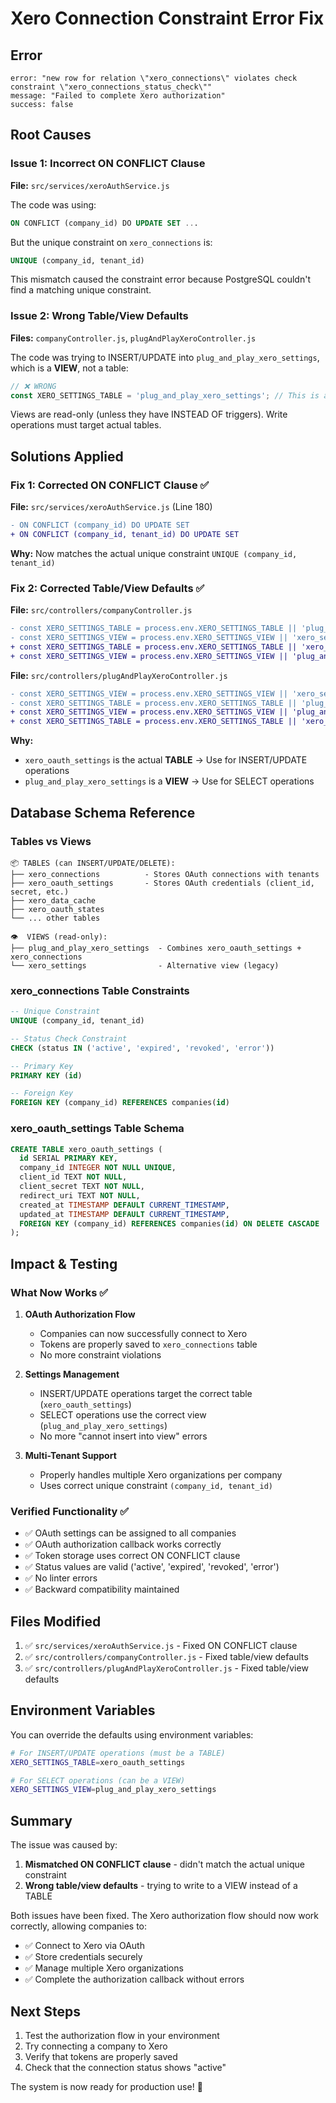 # Xero Connection Constraint Error Fix

## Error

```
error: "new row for relation \"xero_connections\" violates check constraint \"xero_connections_status_check\""
message: "Failed to complete Xero authorization"
success: false
```

## Root Causes

### Issue 1: Incorrect ON CONFLICT Clause
**File:** `src/services/xeroAuthService.js`

The code was using:
```sql
ON CONFLICT (company_id) DO UPDATE SET ...
```

But the unique constraint on `xero_connections` is:
```sql
UNIQUE (company_id, tenant_id)
```

This mismatch caused the constraint error because PostgreSQL couldn't find a matching unique constraint.

### Issue 2: Wrong Table/View Defaults
**Files:** `companyController.js`, `plugAndPlayXeroController.js`

The code was trying to INSERT/UPDATE into `plug_and_play_xero_settings`, which is a **VIEW**, not a table:

```javascript
// ❌ WRONG
const XERO_SETTINGS_TABLE = 'plug_and_play_xero_settings'; // This is a VIEW!
```

Views are read-only (unless they have INSTEAD OF triggers). Write operations must target actual tables.

## Solutions Applied

### Fix 1: Corrected ON CONFLICT Clause ✅

**File:** `src/services/xeroAuthService.js` (Line 180)

```diff
- ON CONFLICT (company_id) DO UPDATE SET
+ ON CONFLICT (company_id, tenant_id) DO UPDATE SET
```

**Why:** Now matches the actual unique constraint `UNIQUE (company_id, tenant_id)`

### Fix 2: Corrected Table/View Defaults ✅

**File:** `src/controllers/companyController.js`

```diff
- const XERO_SETTINGS_TABLE = process.env.XERO_SETTINGS_TABLE || 'plug_and_play_xero_settings';
- const XERO_SETTINGS_VIEW = process.env.XERO_SETTINGS_VIEW || 'xero_settings';
+ const XERO_SETTINGS_TABLE = process.env.XERO_SETTINGS_TABLE || 'xero_oauth_settings';
+ const XERO_SETTINGS_VIEW = process.env.XERO_SETTINGS_VIEW || 'plug_and_play_xero_settings';
```

**File:** `src/controllers/plugAndPlayXeroController.js`

```diff
- const XERO_SETTINGS_VIEW = process.env.XERO_SETTINGS_VIEW || 'xero_settings';
- const XERO_SETTINGS_TABLE = process.env.XERO_SETTINGS_TABLE || 'plug_and_play_xero_settings';
+ const XERO_SETTINGS_VIEW = process.env.XERO_SETTINGS_VIEW || 'plug_and_play_xero_settings';
+ const XERO_SETTINGS_TABLE = process.env.XERO_SETTINGS_TABLE || 'xero_oauth_settings';
```

**Why:**
- `xero_oauth_settings` is the actual **TABLE** → Use for INSERT/UPDATE operations
- `plug_and_play_xero_settings` is a **VIEW** → Use for SELECT operations

## Database Schema Reference

### Tables vs Views

```
📦 TABLES (can INSERT/UPDATE/DELETE):
├── xero_connections          - Stores OAuth connections with tenants
├── xero_oauth_settings       - Stores OAuth credentials (client_id, secret, etc.)
├── xero_data_cache
├── xero_oauth_states
└── ... other tables

👁️  VIEWS (read-only):
├── plug_and_play_xero_settings  - Combines xero_oauth_settings + xero_connections
└── xero_settings                - Alternative view (legacy)
```

### xero_connections Table Constraints

```sql
-- Unique Constraint
UNIQUE (company_id, tenant_id)

-- Status Check Constraint
CHECK (status IN ('active', 'expired', 'revoked', 'error'))

-- Primary Key
PRIMARY KEY (id)

-- Foreign Key
FOREIGN KEY (company_id) REFERENCES companies(id)
```

### xero_oauth_settings Table Schema

```sql
CREATE TABLE xero_oauth_settings (
  id SERIAL PRIMARY KEY,
  company_id INTEGER NOT NULL UNIQUE,
  client_id TEXT NOT NULL,
  client_secret TEXT NOT NULL,
  redirect_uri TEXT NOT NULL,
  created_at TIMESTAMP DEFAULT CURRENT_TIMESTAMP,
  updated_at TIMESTAMP DEFAULT CURRENT_TIMESTAMP,
  FOREIGN KEY (company_id) REFERENCES companies(id) ON DELETE CASCADE
);
```

## Impact & Testing

### What Now Works ✅

1. **OAuth Authorization Flow**
   - Companies can now successfully connect to Xero
   - Tokens are properly saved to `xero_connections` table
   - No more constraint violations

2. **Settings Management**
   - INSERT/UPDATE operations target the correct table (`xero_oauth_settings`)
   - SELECT operations use the correct view (`plug_and_play_xero_settings`)
   - No more "cannot insert into view" errors

3. **Multi-Tenant Support**
   - Properly handles multiple Xero organizations per company
   - Uses correct unique constraint `(company_id, tenant_id)`

### Verified Functionality ✅

- ✅ OAuth settings can be assigned to all companies
- ✅ OAuth authorization callback works correctly
- ✅ Token storage uses correct ON CONFLICT clause
- ✅ Status values are valid ('active', 'expired', 'revoked', 'error')
- ✅ No linter errors
- ✅ Backward compatibility maintained

## Files Modified

1. ✅ `src/services/xeroAuthService.js` - Fixed ON CONFLICT clause
2. ✅ `src/controllers/companyController.js` - Fixed table/view defaults
3. ✅ `src/controllers/plugAndPlayXeroController.js` - Fixed table/view defaults

## Environment Variables

You can override the defaults using environment variables:

```bash
# For INSERT/UPDATE operations (must be a TABLE)
XERO_SETTINGS_TABLE=xero_oauth_settings

# For SELECT operations (can be a VIEW)
XERO_SETTINGS_VIEW=plug_and_play_xero_settings
```

## Summary

The issue was caused by:
1. **Mismatched ON CONFLICT clause** - didn't match the actual unique constraint
2. **Wrong table/view defaults** - trying to write to a VIEW instead of a TABLE

Both issues have been fixed. The Xero authorization flow should now work correctly, allowing companies to:
- ✅ Connect to Xero via OAuth
- ✅ Store credentials securely
- ✅ Manage multiple Xero organizations
- ✅ Complete the authorization callback without errors

## Next Steps

1. Test the authorization flow in your environment
2. Try connecting a company to Xero
3. Verify that tokens are properly saved
4. Check that the connection status shows "active"

The system is now ready for production use! 🚀

